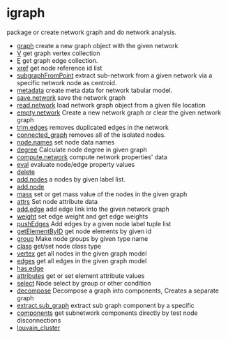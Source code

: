 # igraph

package or create network graph and do network analysis.

+ [graph](igraph/graph.1) create a new graph object with the given network 
+ [V](igraph/V.1) get graph vertex collection
+ [E](igraph/E.1) get graph edge collection.
+ [xref](igraph/xref.1) get node reference id list
+ [subgraphFromPoint](igraph/subgraphFromPoint.1) extract sub-network from a given network via a specific network node as centroid.
+ [metadata](igraph/metadata.1) create meta data for network tabular model.
+ [save.network](igraph/save.network.1) save the network graph
+ [read.network](igraph/read.network.1) load network graph object from a given file location
+ [empty.network](igraph/empty.network.1) Create a new network graph or clear the given network graph
+ [trim.edges](igraph/trim.edges.1) removes duplicated edges in the network
+ [connected_graph](igraph/connected_graph.1) removes all of the isolated nodes.
+ [node.names](igraph/node.names.1) set node data names
+ [degree](igraph/degree.1) Calculate node degree in given graph
+ [compute.network](igraph/compute.network.1) compute network properties' data
+ [eval](igraph/eval.1) evaluate node/edge property values
+ [delete](igraph/delete.1) 
+ [add.nodes](igraph/add.nodes.1) a nodes by given label list.
+ [add.node](igraph/add.node.1) 
+ [mass](igraph/mass.1) set or get mass value of the nodes in the given graph
+ [attrs](igraph/attrs.1) Set node attribute data
+ [add.edge](igraph/add.edge.1) add edge link into the given network graph
+ [weight](igraph/weight.1) set edge weight and get edge weights
+ [pushEdges](igraph/pushEdges.1) Add edges by a given node label tuple list
+ [getElementByID](igraph/getElementByID.1) get node elements by given id
+ [group](igraph/group.1) Make node groups by given type name
+ [class](igraph/class.1) get/set node class type
+ [vertex](igraph/vertex.1) get all nodes in the given graph model
+ [edges](igraph/edges.1) get all edges in the given graph model
+ [has.edge](igraph/has.edge.1) 
+ [attributes](igraph/attributes.1) get or set element attribute values
+ [select](igraph/select.1) Node select by group or other condition
+ [decompose](igraph/decompose.1) Decompose a graph into components, Creates a separate graph 
+ [extract.sub_graph](igraph/extract.sub_graph.1) extract sub graph component by a specific 
+ [components](igraph/components.1) get subnetwork components directly by test node disconnections
+ [louvain_cluster](igraph/louvain_cluster.1) 
